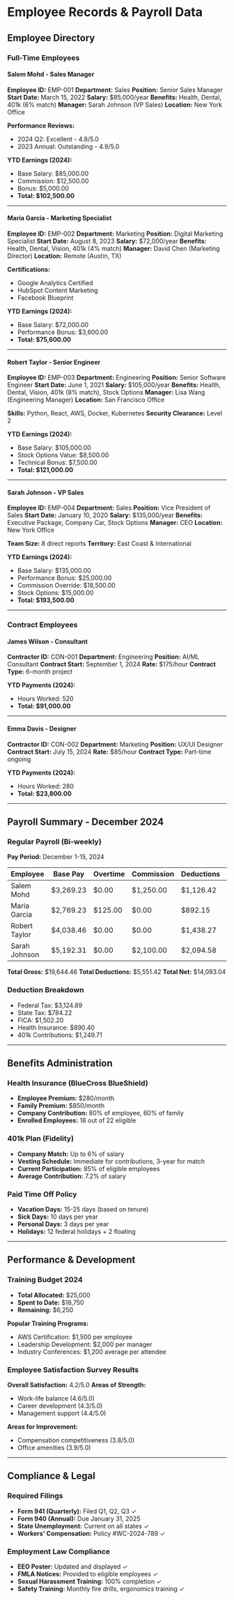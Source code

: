 # Employee Records & Payroll Data

## Employee Directory

### Full-Time Employees

#### Salem Mohd - Sales Manager
**Employee ID:** EMP-001
**Department:** Sales
**Position:** Senior Sales Manager
**Start Date:** March 15, 2022
**Salary:** $85,000/year
**Benefits:** Health, Dental, 401k (6% match)
**Manager:** Sarah Johnson (VP Sales)
**Location:** New York Office

**Performance Reviews:**
- 2024 Q2: Excellent - 4.8/5.0
- 2023 Annual: Outstanding - 4.9/5.0

**YTD Earnings (2024):**
- Base Salary: $85,000.00
- Commission: $12,500.00
- Bonus: $5,000.00
- **Total: $102,500.00**

---

#### Maria Garcia - Marketing Specialist
**Employee ID:** EMP-002
**Department:** Marketing
**Position:** Digital Marketing Specialist
**Start Date:** August 8, 2023
**Salary:** $72,000/year
**Benefits:** Health, Dental, Vision, 401k (4% match)
**Manager:** David Chen (Marketing Director)
**Location:** Remote (Austin, TX)

**Certifications:**
- Google Analytics Certified
- HubSpot Content Marketing
- Facebook Blueprint

**YTD Earnings (2024):**
- Base Salary: $72,000.00
- Performance Bonus: $3,600.00
- **Total: $75,600.00**

---

#### Robert Taylor - Senior Engineer
**Employee ID:** EMP-003
**Department:** Engineering
**Position:** Senior Software Engineer
**Start Date:** June 1, 2021
**Salary:** $105,000/year
**Benefits:** Health, Dental, Vision, 401k (8% match), Stock Options
**Manager:** Lisa Wang (Engineering Manager)
**Location:** San Francisco Office

**Skills:** Python, React, AWS, Docker, Kubernetes
**Security Clearance:** Level 2

**YTD Earnings (2024):**
- Base Salary: $105,000.00
- Stock Options Value: $8,500.00
- Technical Bonus: $7,500.00
- **Total: $121,000.00**

---

#### Sarah Johnson - VP Sales
**Employee ID:** EMP-004
**Department:** Sales
**Position:** Vice President of Sales
**Start Date:** January 10, 2020
**Salary:** $135,000/year
**Benefits:** Executive Package, Company Car, Stock Options
**Manager:** CEO
**Location:** New York Office

**Team Size:** 8 direct reports
**Territory:** East Coast & International

**YTD Earnings (2024):**
- Base Salary: $135,000.00
- Performance Bonus: $25,000.00
- Commission Override: $18,500.00
- Stock Options: $15,000.00
- **Total: $193,500.00**

---

### Contract Employees

#### James Wilson - Consultant
**Contractor ID:** CON-001
**Department:** Engineering
**Position:** AI/ML Consultant
**Contract Start:** September 1, 2024
**Rate:** $175/hour
**Contract Type:** 6-month project

**YTD Payments (2024):**
- Hours Worked: 520
- **Total: $91,000.00**

---

#### Emma Davis - Designer
**Contractor ID:** CON-002
**Department:** Marketing
**Position:** UX/UI Designer
**Contract Start:** July 15, 2024
**Rate:** $85/hour
**Contract Type:** Part-time ongoing

**YTD Payments (2024):**
- Hours Worked: 280
- **Total: $23,800.00**

---

## Payroll Summary - December 2024

### Regular Payroll (Bi-weekly)
**Pay Period:** December 1-15, 2024

| Employee | Base Pay | Overtime | Commission | Deductions | Net Pay |
|----------|----------|----------|------------|------------|---------|
| Salem Mohd | $3,269.23 | $0.00 | $1,250.00 | $1,126.42 | $3,392.81 |
| Maria Garcia | $2,769.23 | $125.00 | $0.00 | $892.15 | $2,002.08 |
| Robert Taylor | $4,038.46 | $0.00 | $0.00 | $1,438.27 | $2,600.19 |
| Sarah Johnson | $5,192.31 | $0.00 | $2,100.00 | $2,094.58 | $5,197.73 |

**Total Gross:** $19,644.46
**Total Deductions:** $5,551.42
**Total Net:** $14,093.04

### Deduction Breakdown
- Federal Tax: $3,124.89
- State Tax: $784.22
- FICA: $1,502.20
- Health Insurance: $890.40
- 401k Contributions: $1,249.71

---

## Benefits Administration

### Health Insurance (BlueCross BlueShield)
- **Employee Premium:** $280/month
- **Family Premium:** $850/month
- **Company Contribution:** 80% of employee, 60% of family
- **Enrolled Employees:** 18 out of 22 eligible

### 401k Plan (Fidelity)
- **Company Match:** Up to 6% of salary
- **Vesting Schedule:** Immediate for contributions, 3-year for match
- **Current Participation:** 85% of eligible employees
- **Average Contribution:** 7.2% of salary

### Paid Time Off Policy
- **Vacation Days:** 15-25 days (based on tenure)
- **Sick Days:** 10 days per year
- **Personal Days:** 3 days per year
- **Holidays:** 12 federal holidays + 2 floating

---

## Performance & Development

### Training Budget 2024
- **Total Allocated:** $25,000
- **Spent to Date:** $18,750
- **Remaining:** $6,250

**Popular Training Programs:**
- AWS Certification: $1,500 per employee
- Leadership Development: $2,000 per manager
- Industry Conferences: $1,200 average per attendee

### Employee Satisfaction Survey Results
**Overall Satisfaction:** 4.2/5.0
**Areas of Strength:**
- Work-life balance (4.6/5.0)
- Career development (4.3/5.0)
- Management support (4.4/5.0)

**Areas for Improvement:**
- Compensation competitiveness (3.8/5.0)
- Office amenities (3.9/5.0)

---

## Compliance & Legal

### Required Filings
- **Form 941 (Quarterly):** Filed Q1, Q2, Q3 ✓
- **Form 940 (Annual):** Due January 31, 2025
- **State Unemployment:** Current on all states ✓
- **Workers' Compensation:** Policy #WC-2024-789 ✓

### Employment Law Compliance
- **EEO Poster:** Updated and displayed ✓
- **FMLA Notices:** Provided to eligible employees ✓
- **Sexual Harassment Training:** 100% completion ✓
- **Safety Training:** Monthly fire drills, ergonomics training ✓